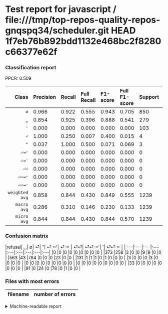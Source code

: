 # Test report for javascript / file:///tmp/top-repos-quality-repos-gnqspq34/scheduler.git HEAD 1f7eb76b892bdd1132e468bc2f8280c66377e62f

### Classification report

PPCR: 0.509

| Class | Precision | Recall | Full Recall | F1-score | Full F1-score | Support | Full Support | PPCR |
|------:|:----------|:-------|:------------|:---------|:---------|:--------|:-------------|:-----|
| `∅` | 0.966| 0.922| 0.555| 0.943| 0.705| 850| 1413| 0.602 |
| `␣` | 0.854| 0.925| 0.396| 0.888| 0.541| 279| 652| 0.428 |
| `'` | 0.000| 0.000| 0.000| 0.000| 0.000| 103| 194| 0.531 |
| `⏎` | 1.000| 0.250| 0.007| 0.400| 0.015| 4| 135| 0.030 |
| `"` | 0.037| 1.000| 0.500| 0.071| 0.069| 3| 6| 0.500 |
| `⏎⇥⁺` | 0.000| 0.000| 0.000| 0.000| 0.000| 0| 0| 0.000 |
| `⏎⇥⁻` | 0.000| 0.000| 0.000| 0.000| 0.000| 0| 0| 0.000 |
| `⏎⏎` | 0.000| 0.000| 0.000| 0.000| 0.000| 0| 33| 0.000 |
| `⏎⏎⇥⁺` | 0.000| 0.000| 0.000| 0.000| 0.000| 0| 0| 0.000 |
| `⏎⏎⇥⁻` | 0.000| 0.000| 0.000| 0.000| 0.000| 0| 0| 0.000 |
| `weighted avg` | 0.858| 0.844| 0.430| 0.849| 0.555| 1239| 2433| 0.509 |
| `macro avg` | 0.286| 0.310| 0.146| 0.230| 0.133| 1239| 2433| 0.509 |
| `micro avg` | 0.844| 0.844| 0.430| 0.844| 0.570| 1239| 2433| 0.509 |

### Confusion matrix

|refusal|  ␣| ∅| ⏎| "| ⏎⇥⁺| ⏎⇥⁻| ⏎⏎| ⏎⏎⇥⁺| '| ⏎⏎⇥⁻| 
|:---|:---|:---|:---|:---|:---|:---|:---|:---|
|0 |0 |0 |0 |0 |0 |0 |0 |0 |
|373 |258 |3 |0 |0 |9 |9 |0 |0 |
|563 |43 |784 |0 |0 |0 |23 |0 |0 |
|131 |1 |1 |1 |0 |1 |0 |0 |0 |
|3 |0 |0 |0 |3 |0 |0 |0 |0 |
|0 |0 |0 |0 |0 |0 |0 |0 |0 |
|0 |0 |0 |0 |0 |0 |0 |0 |0 |
|33 |0 |0 |0 |0 |0 |0 |0 |0 |
|91 |0 |24 |0 |78 |0 |1 |0 |0 |

### Files with most errors

| filename | number of errors|
|:----:|:-----|

<details>
    <summary>Machine-readable report</summary>
```json
{
  "cl_report": {"\"": {"f1-score": 0.07142857142857142, "precision": 0.037037037037037035, "recall": 1.0, "support": 3}, "\u0027": {"f1-score": 0.0, "precision": 0.0, "recall": 0.0, "support": 103}, "macro avg": {"f1-score": 0.23029941322795047, "precision": 0.28568589141779366, "recall": 0.30970841239721697, "support": 1239}, "micro avg": {"f1-score": 0.844229217110573, "precision": 0.8442292171105731, "recall": 0.8442292171105731, "support": 1239}, "weighted avg": {"f1-score": 0.848689468668494, "precision": 0.8580724452469801, "recall": 0.8442292171105731, "support": 1239}, "\u2205": {"f1-score": 0.9434416365824307, "precision": 0.9655172413793104, "recall": 0.9223529411764706, "support": 850}, "\u23ce": {"f1-score": 0.4, "precision": 1.0, "recall": 0.25, "support": 4}, "\u23ce\u21e5\u207a": {"f1-score": 0.0, "precision": 0.0, "recall": 0.0, "support": 0}, "\u23ce\u21e5\u207b": {"f1-score": 0.0, "precision": 0.0, "recall": 0.0, "support": 0}, "\u23ce\u23ce": {"f1-score": 0.0, "precision": 0.0, "recall": 0.0, "support": 0}, "\u23ce\u23ce\u21e5\u207a": {"f1-score": 0.0, "precision": 0.0, "recall": 0.0, "support": 0}, "\u23ce\u23ce\u21e5\u207b": {"f1-score": 0.0, "precision": 0.0, "recall": 0.0, "support": 0}, "\u2423": {"f1-score": 0.8881239242685025, "precision": 0.8543046357615894, "recall": 0.9247311827956989, "support": 279}},
  "cl_report_full": {"\"": {"f1-score": 0.06896551724137931, "precision": 0.037037037037037035, "recall": 0.5, "support": 6}, "\u0027": {"f1-score": 0.0, "precision": 0.0, "recall": 0.0, "support": 194}, "macro avg": {"f1-score": 0.13292710038625702, "precision": 0.28568589141779366, "recall": 0.14579607703518455, "support": 2433}, "micro avg": {"f1-score": 0.5697167755991286, "precision": 0.8442292171105731, "recall": 0.4299219071105631, "support": 2433}, "weighted avg": {"f1-score": 0.5552080826794289, "precision": 0.845254708922213, "recall": 0.4299219071105631, "support": 2433}, "\u2205": {"f1-score": 0.7047191011235956, "precision": 0.9655172413793104, "recall": 0.5548478414720452, "support": 1413}, "\u23ce": {"f1-score": 0.014705882352941178, "precision": 1.0, "recall": 0.007407407407407408, "support": 135}, "\u23ce\u21e5\u207a": {"f1-score": 0.0, "precision": 0.0, "recall": 0.0, "support": 0}, "\u23ce\u21e5\u207b": {"f1-score": 0.0, "precision": 0.0, "recall": 0.0, "support": 0}, "\u23ce\u23ce": {"f1-score": 0.0, "precision": 0.0, "recall": 0.0, "support": 33}, "\u23ce\u23ce\u21e5\u207a": {"f1-score": 0.0, "precision": 0.0, "recall": 0.0, "support": 0}, "\u23ce\u23ce\u21e5\u207b": {"f1-score": 0.0, "precision": 0.0, "recall": 0.0, "support": 0}, "\u2423": {"f1-score": 0.5408805031446541, "precision": 0.8543046357615894, "recall": 0.39570552147239263, "support": 652}},
  "ppcr": 0.5092478421701603
}
```
</details>
